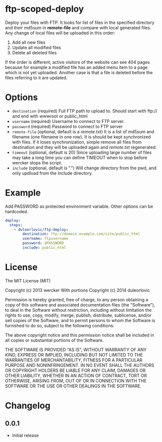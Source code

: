 # ftp-scoped-deploy

Deploy your files with FTP. It looks for list of files in the specified directory and their md5sum in **remote-file** and compare with local generated files. Any change of local files will be uploaded in this order:
1) Add all new files
2) Update all modified files
3) Delete all deleted files

If the order is different, active visitors of the website can see 404 pages because for example a modified file has an added menu item to a page which is not yet uploaded.
Another case is that a file is deleted before the files referring to it are updated.

# Options

* `destination` (required) Full FTP path to upload to. Should start with ftp:// and end with wwwroot or public_html
* `username` (required) Username to connect to FTP server.
* `password` (required) Password to connect to FTP server
* `remote-file` (optional, default is a *remote.txt*) It is a list of md5sum and filename (one filename in one row). It is should be kept synchronized with files. If it loses synchronization, simple remove all files from destination and they will be uploaded again and *remote.txt* regenerated.
* `timeout` (optional, default is 20) Since uploading large number of files may take a long time you can define TIMEOUT when to stop before wercker stops the script. 
* `include` (optional, default is ".") Will change directory from the pwd, and only updload from the include directory.

# Example

Add PASSWORD as protected environment variable. Other options can be hardcoded.

```yaml
deploy:
  steps:
    - duleorlovic/ftp-deploy:
        destination: ftp://domain.example.com/site/public_html
        username: ftpusername
        password: $PASSWORD
        include: public_html
```

# License

The MIT License (MIT)

Copyright (c) 2013 wercker
With portions Copyright (c) 2014 duleorlovic

Permission is hereby granted, free of charge, to any person obtaining a copy of
this software and associated documentation files (the "Software"), to deal in
the Software without restriction, including without limitation the rights to
use, copy, modify, merge, publish, distribute, sublicense, and/or sell copies of
the Software, and to permit persons to whom the Software is furnished to do so,
subject to the following conditions:

The above copyright notice and this permission notice shall be included in all
copies or substantial portions of the Software.

THE SOFTWARE IS PROVIDED "AS IS", WITHOUT WARRANTY OF ANY KIND, EXPRESS OR
IMPLIED, INCLUDING BUT NOT LIMITED TO THE WARRANTIES OF MERCHANTABILITY, FITNESS
FOR A PARTICULAR PURPOSE AND NONINFRINGEMENT. IN NO EVENT SHALL THE AUTHORS OR
COPYRIGHT HOLDERS BE LIABLE FOR ANY CLAIM, DAMAGES OR OTHER LIABILITY, WHETHER
IN AN ACTION OF CONTRACT, TORT OR OTHERWISE, ARISING FROM, OUT OF OR IN
CONNECTION WITH THE SOFTWARE OR THE USE OR OTHER DEALINGS IN THE SOFTWARE.

# Changelog


## 0.0.1

- Initial release
